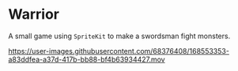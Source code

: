# Warrior

A small game using `SpriteKit` to make a swordsman fight monsters.

https://user-images.githubusercontent.com/68376408/168553353-a83ddfea-a37d-417b-bb88-bf4b63934427.mov


